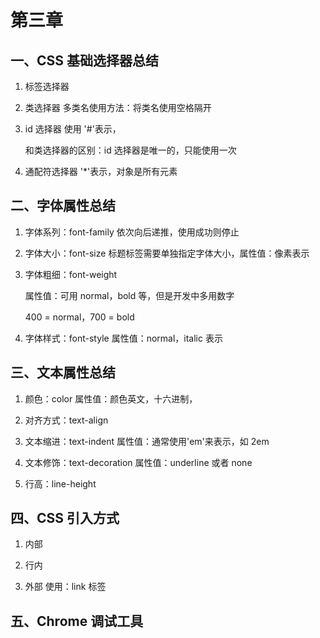 # 第三章

## 一、CSS 基础选择器总结

1. 标签选择器

2. 类选择器
   多类名使用方法：将类名使用空格隔开
   
3. id 选择器
   使用 '#'表示，
   
   和类选择器的区别：id 选择器是唯一的，只能使用一次
   
4. 通配符选择器
   '\*'表示，对象是所有元素

## 二、字体属性总结

1. 字体系列：font-family
   依次向后递推，使用成功则停止
   
2. 字体大小：font-size
   标题标签需要单独指定字体大小，属性值：像素表示
   
3. 字体粗细：font-weight

   属性值：可用 normal，bold 等，但是开发中多用数字

   400 = normal，700 = bold

4. 字体样式：font-style
   属性值：normal，italic 表示

## 三、文本属性总结

1. 颜色：color
   属性值：颜色英文，十六进制，
   
2. 对齐方式：text-align

3. 文本缩进：text-indent
   属性值：通常使用'em'来表示，如 2em
   
4. 文本修饰：text-decoration
   属性值：underline 或者 none
   
5. 行高：line-height

## 四、CSS 引入方式

1. 内部

2. 行内

3. 外部
   使用：link 标签

## 五、Chrome 调试工具
